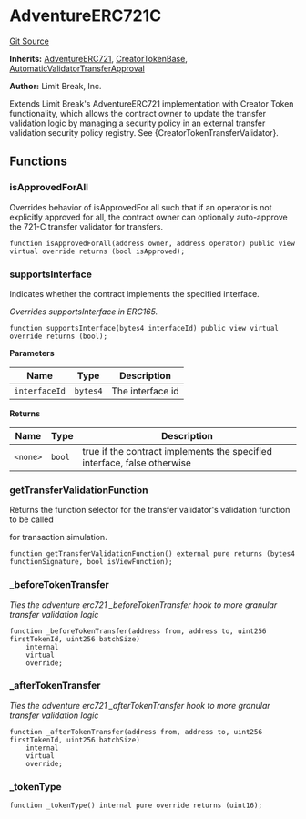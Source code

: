 # AdventureERC721C
[Git Source](https://github.com/zanzai-dev/creator-token-standards/blob/e3ca932d2edc594487078ba2c4da4e803f84d6a3/src/erc721c/AdventureERC721C.sol)

**Inherits:**
[AdventureERC721](/src/adventures/AdventureERC721.sol/abstract.AdventureERC721.md), [CreatorTokenBase](/src/utils/CreatorTokenBase.sol/abstract.CreatorTokenBase.md), [AutomaticValidatorTransferApproval](/src/utils/AutomaticValidatorTransferApproval.sol/abstract.AutomaticValidatorTransferApproval.md)

**Author:**
Limit Break, Inc.

Extends Limit Break's AdventureERC721 implementation with Creator Token functionality, which
allows the contract owner to update the transfer validation logic by managing a security policy in
an external transfer validation security policy registry.  See {CreatorTokenTransferValidator}.


## Functions
### isApprovedForAll

Overrides behavior of isApprovedFor all such that if an operator is not explicitly approved
for all, the contract owner can optionally auto-approve the 721-C transfer validator for transfers.


```solidity
function isApprovedForAll(address owner, address operator) public view virtual override returns (bool isApproved);
```

### supportsInterface

Indicates whether the contract implements the specified interface.

*Overrides supportsInterface in ERC165.*


```solidity
function supportsInterface(bytes4 interfaceId) public view virtual override returns (bool);
```
**Parameters**

|Name|Type|Description|
|----|----|-----------|
|`interfaceId`|`bytes4`|The interface id|

**Returns**

|Name|Type|Description|
|----|----|-----------|
|`<none>`|`bool`|true if the contract implements the specified interface, false otherwise|


### getTransferValidationFunction

Returns the function selector for the transfer validator's validation function to be called

for transaction simulation.


```solidity
function getTransferValidationFunction() external pure returns (bytes4 functionSignature, bool isViewFunction);
```

### _beforeTokenTransfer

*Ties the adventure erc721 _beforeTokenTransfer hook to more granular transfer validation logic*


```solidity
function _beforeTokenTransfer(address from, address to, uint256 firstTokenId, uint256 batchSize)
    internal
    virtual
    override;
```

### _afterTokenTransfer

*Ties the adventure erc721 _afterTokenTransfer hook to more granular transfer validation logic*


```solidity
function _afterTokenTransfer(address from, address to, uint256 firstTokenId, uint256 batchSize)
    internal
    virtual
    override;
```

### _tokenType


```solidity
function _tokenType() internal pure override returns (uint16);
```

